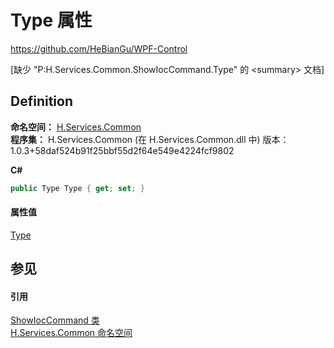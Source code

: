# Type 属性
https://github.com/HeBianGu/WPF-Control

\[缺少 "P:H.Services.Common.ShowIocCommand.Type" 的 &lt;summary&gt; 文档\]



## Definition
**命名空间：** <a href="b9cdd84f-6623-a51a-f53b-465103ced202">H.Services.Common</a>  
**程序集：** H.Services.Common (在 H.Services.Common.dll 中) 版本：1.0.3+58daf524b91f25bbf55d2f64e549e4224fcf9802

**C#**
``` C#
public Type Type { get; set; }
```



#### 属性值
<a href="https://learn.microsoft.com/dotnet/api/system.type" target="_blank" rel="noopener noreferrer">Type</a>

## 参见


#### 引用
<a href="cda38966-77c3-6533-3b15-de190241b14f">ShowIocCommand 类</a>  
<a href="b9cdd84f-6623-a51a-f53b-465103ced202">H.Services.Common 命名空间</a>  
